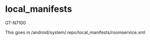 local_manifests
===============
GT-N7100

This goes in /android/system/.repo/local_manifests/roomservice.xml
